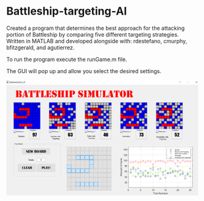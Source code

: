 # Battleship-targeting-AI
Created a program that determines the best approach for the attacking portion of Battleship by comparing five different targeting strategies.  Written in MATLAB and developed alongside with: rdestefano, cmurphy, bfitzgerald, and agutierrez.

To run the program execute the runGame.m file.

The GUI will pop up and allow you select the desired settings.

![Image description](images/image1.png)
